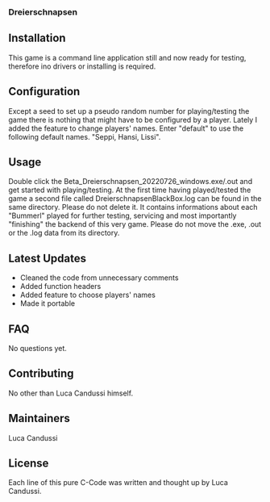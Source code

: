 ### Dreierschnapsen

## Installation

This game is a command line application still and now ready for testing, 
therefore ino drivers or installing is required.

## Configuration

Except a seed to set up a pseudo random number for playing/testing the game 
there is nothing that might have to be configured by a player.
Lately I added the feature to change players' names. Enter "default" to use
the following default names. "Seppi, Hansi, Lissi".

## Usage

Double click the Beta_Dreierschnapsen_20220726_windows.exe/.out and get started 
with playing/testing. At the first time having played/tested the game a second 
file called DreierschnapsenBlackBox.log can be found in the same directory. 
Please do not delete it. It contains informations about each "Bummerl" played
for further testing, servicing and most importantly "finishing" the backend of 
this very game.
Please do not move the .exe, .out or the .log data from its directory.

## Latest Updates

* Cleaned the code from unnecessary comments
* Added function headers
* Added feature to choose players' names
* Made it portable

## FAQ

No questions yet.


## Contributing

No other than Luca Candussi himself.

## Maintainers

Luca Candussi

## License

Each line of this pure C-Code was written and thought up by Luca Candussi.
